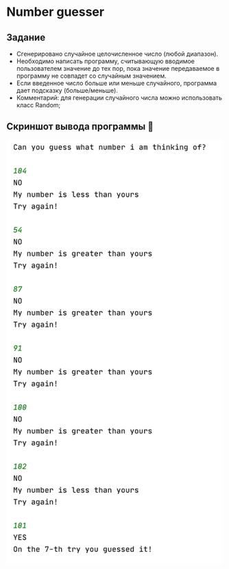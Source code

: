 # Number guesser 
## Задание
 * Сгенерировано случайное целочисленное число (любой диапазон).
 * Необходимо написать программу, считывающую вводимое пользователем значение до тех пор,
    пока значение передаваемое в программу не совпадет со случайным значением.
 * Если введенное число больше или меньше случайного, программа дает подсказку (больше/меньше).
 * Комментарий: для генерации случайного числа можно использовать класс Random;
## Скриншот вывода программы :floppy_disk:
![screenshot](https://github.com/k-allard/JavaSberITSchool/blob/main/Task00/task00.png)
